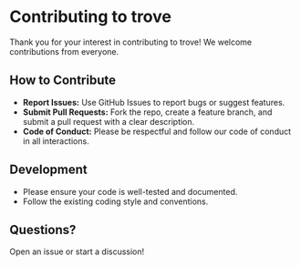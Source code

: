 # Contributing to trove

Thank you for your interest in contributing to trove! We welcome contributions from everyone.

## How to Contribute
- **Report Issues:** Use GitHub Issues to report bugs or suggest features.
- **Submit Pull Requests:** Fork the repo, create a feature branch, and submit a pull request with a clear description.
- **Code of Conduct:** Please be respectful and follow our code of conduct in all interactions.

## Development
- Please ensure your code is well-tested and documented.
- Follow the existing coding style and conventions.

## Questions?
Open an issue or start a discussion! 